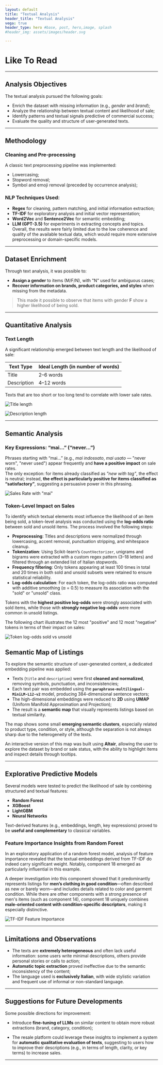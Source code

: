 ```yaml
---
layout: default
title: "Textual Analysis"
header_title: "Textual Analysis"
vega: true
header_type: hero #base, post, hero,image, splash
#header_img: assets/images/header.svg

---
```

 
# Like To Read
 
---
 
## Analysis Objectives
 
The textual analysis pursued the following goals:
- Enrich the dataset with missing information (e.g., *gender* and *brand*);
- Analyze the relationship between textual content and likelihood of sale;
- Identify patterns and textual signals predictive of commercial success;
- Evaluate the quality and structure of user-generated texts.
 
---
 
## Methodology
 
### Cleaning and Pre-processing
A classic text preprocessing pipeline was implemented:
- Lowercasing;
- Stopword removal;
- Symbol and emoji removal (preceded by occurrence analysis);
 
### NLP Techniques Used:
- **Regex** for cleaning, pattern matching, and initial information extraction;
- **TF-IDF** for exploratory analysis and initial vector representation;
- **Word2Vec** and **Sentence2Vec** for semantic embedding;
- **LLM (GPT-3.5)** for experiments in extracting concepts and topics.  
Overall, the results were fairly limited due to the low coherence and quality of the available textual data, which would require more extensive preprocessing or domain-specific models.
 
---
 
## Dataset Enrichment
 
Through text analysis, it was possible to:
- **Assign a gender** to items (M/F/N), with "N" used for ambiguous cases;
- **Recover information on brands, product categories, and styles** when missing from the metadata.
 
> This made it possible to observe that items with gender **F** show a higher likelihood of being sold.
 
---
 
## Quantitative Analysis
 
### Text Length
A significant relationship emerged between text length and the likelihood of sale:
 
| Text Type     | Ideal Length (in number of words) |
|---------------|-----------------------------------|
| Title         | 2–6 words                         |
| Description   | 4–12 words                        |
 
Texts that are too short or too long tend to correlate with lower sale rates.
 
![Title length](assets/images/text-analysis/title_len.png)
 
![Description length](assets/images/text-analysis/description_len.png)
 
---
 
## Semantic Analysis
 
### Key Expressions: “mai...” (“never...”)
Phrases starting with “mai...” (e.g., *mai indossato*, *mai usato* — "never worn", "never used") appear frequently and **have a positive impact** on sale rates.  
The only exception: for items already classified as *"new with tag"*, the effect is neutral; instead, **the effect is particularly positive for items classified as “satisfactory”**, suggesting a persuasive power in this phrasing.
 
![Sales Rate with "mai"](assets/images/text-analysis/sales_rate.png)
 
### Token-Level Impact on Sales
 
To identify which textual elements most influence the likelihood of an item being sold, a token-level analysis was conducted using the **log-odds ratio** between sold and unsold items. The process involved the following steps:
 
- **Preprocessing**: Titles and descriptions were normalized through lowercasing, accent removal, punctuation stripping, and whitespace cleanup.
- **Tokenization**: Using Scikit-learn’s `CountVectorizer`, unigrams and bigrams were extracted with a custom regex pattern (3–18 letters) and filtered through an extended list of Italian stopwords.
- **Frequency filtering**: Only tokens appearing at least 100 times in total and 20 times in both sold and unsold subsets were retained to ensure statistical reliability.
- **Log-odds calculation**: For each token, the log-odds ratio was computed with additive smoothing (α = 0.5) to measure its association with the "sold" or "unsold" class.
 
Tokens with the **highest positive log-odds** were strongly associated with sold items, while those with **strongly negative log-odds** were more common in unsold listings.
 
The following chart illustrates the 12 most "positive" and 12 most "negative" tokens in terms of their impact on sales:
 
![Token log-odds sold vs unsold](assets/images/text-analysis/token_ratio.png)
 
## Semantic Map of Listings
 
To explore the semantic structure of user-generated content, a dedicated embedding pipeline was applied:
 
- Texts (`title` and `description`) were first **cleaned and normalized**, removing symbols, punctuation, and inconsistencies;
- Each text pair was embedded using the **`paraphrase-multilingual-MiniLM-L12-v2`** model, producing 384-dimensional sentence vectors;
- The high-dimensional embeddings were reduced to **2D** using **UMAP** (Uniform Manifold Approximation and Projection);
- The result is a **semantic map** that visually represents listings based on textual similarity.
 
The map shows some small **emerging semantic clusters**, especially related to product type, condition, or style, although the separation is not always sharp due to the heterogeneity of the texts.
 
An interactive version of this map was built using **Altair**, allowing the user to explore the dataset by brand or sale status, with the ability to highlight items and inspect details through tooltips.
 
<div style="width: 100%">
<vegachart schema-url="{{site.baseurl}}/assets/images/text-analysis/semantic_map_interactive_5.json" style="width: 100%; height: 100%"></vegachart>
</div>
 
---
 
## Explorative Predictive Models
 
Several models were tested to predict the likelihood of sale by combining structured and textual features:
 
- **Random Forest**
- **XGBoost**
- **LightGBM**
- **Neural Networks**
 
Text-derived features (e.g., embeddings, length, key expressions) proved to be **useful and complementary** to classical variables.
 
### Feature Importance Insights from Random Forest
 
In an exploratory application of a random forest model, analysis of feature importance revealed that the textual embeddings derived from TF-IDF do indeed carry significant weight. Notably, component 18 emerged as particularly influential in this example.
 
A deeper investigation into this component showed that it predominantly represents listings for **men’s clothing in good condition**—often described as new or barely worn—and includes details related to color and garment condition. While there are other components with a strong presence of men's items (such as component 14), component 18 uniquely combines **male-oriented content with condition-specific descriptors**, making it especially distinctive.
 
![TF-IDF Feature Importance](assets/images/text-analysis/tfidf_feature.png)
 
---
 
## Limitations and Observations
 
- The texts are **extremely heterogeneous** and often lack useful information: some users write minimal descriptions, others provide personal stories or calls to action;
- **Automatic topic extraction** proved ineffective due to the semantic inconsistency of the content;
- The language used is **exclusively Italian**, with wide stylistic variation and frequent use of informal or non-standard language.
 
---
 
## Suggestions for Future Developments
 
Some possible directions for improvement:
- Introduce **fine-tuning of LLMs** on similar content to obtain more robust extractions (brand, category, condition);
 
- The resale platform could leverage these insights to implement a system for **automatic qualitative evaluation of texts**, suggesting to users how to improve their descriptions (e.g., in terms of length, clarity, or key terms) to increase sales.
 
---